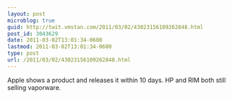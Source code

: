 ```yaml
---
layout: post
microblog: true
guid: http://twit.vmstan.com/2011/03/02/43023156109262848.html
post_id: 3043629
date: 2011-03-02T13:01:34-0600
lastmod: 2011-03-02T13:01:34-0600
type: post
url: /2011/03/02/43023156109262848.html
---
```

Apple shows a product and releases it within 10 days. HP and RIM both still selling vaporware.
